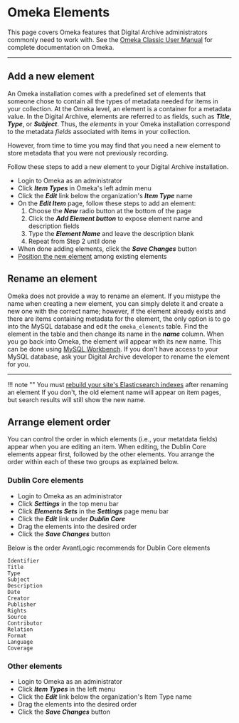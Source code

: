 # Omeka Elements

This page covers Omeka features that Digital Archive administrators commonly need to work with.
See the [Omeka Classic User Manual](https://omeka.org/classic/docs/) for complete documentation on Omeka.

---

## Add a new element
An Omeka installation comes with a predefined set of elements that someone chose to contain 
all the types of metadata needed for items in your collection. At the Omeka level, an element is
a container for a metadata value. In the Digital Archive, elements are referred to as
fields, such as **_Title_**, **_Type_**, or **_Subject_**. Thus, the *elements* in your
Omeka installation correspond to the metadata *fields* associated with items in your collection.

However, from time to time you may find that you need a new element to store metadata that you 
were not previously recording.

Follow these steps to add a new element to your Digital Archive installation.

-   Login to Omeka as an administrator
-	Click **_Item Types_** in Omeka's left admin menu
-   Click the **_Edit_** link below the organization's **_Item Type_** name
-	On the **_Edit Item_** page, follow these steps to add an element:
    1.	Choose the **_New_** radio button at the bottom of the page
    2.  Click the **_Add Element button_** to expose element name and description fields
    3.	Type the **_Element Name_** and leave the description blank
    4.	Repeat from Step 2 until done
-	When done adding elements, click the **_Save Changes_** button
-   [Position the new element](/administrator/omeka-elements/#arrange-element-order) among existing elements

## Rename an element
Omeka does not provide a way to rename an element. If you mistype the name when
creating a new element, you can simply delete it and create a new one with the
correct name; however, if the element already exists and there are items containing
metadata for the element, the only option is to go into the MySQL database and edit
the `omeka_elements` table. Find the element in the table and then change its name
in the **_name_** column. When you go back into Omeka, the element will appear
with its new name. This can be done using [MySQL Workbench](../technology/mysql.md).
If you don't have access to your MySQL database, ask your Digital Archive developer
to rename the element for you.

---

!!! note ""
    You must [rebuild your site's Elasticsearch indexes](/administrator/reindex/) after
    renaming an element If you don't, the old element name will appear on item pages,
    but search results will still show the new name.


## Arrange element order
You can control the order in which elements (i.e., your metatdata fields) appear when you are editing an item.
When editing, the Dublin Core elements appear first, followed by the
other elements. You arrange the order within each of these two groups as explained below.

### Dublin Core elements
-   Login to Omeka as an administrator
-   Click **_Settings_** in the top menu bar
-   Click **_Elements Sets_** in the **_Settings_** page menu bar
-   Click the **_Edit_** link under **_Dublin Core_**
-	Drag the elements into the desired order
-   Click the **_Save Changes_** button

Below is the order AvantLogic recommends for Dublin Core elements
``` text
Identifier
Title
Type
Subject
Description
Date
Creator
Publisher
Rights
Source
Contributor
Relation
Format
Language
Coverage
```    

### Other elements
-   Login to Omeka as an administrator
-	Click **_Item Types_** in the left menu
-   Click the **_Edit_** link below the organization's Item Type name
-	Drag the elements into the desired order
-   Click the **_Save Changes_** button
